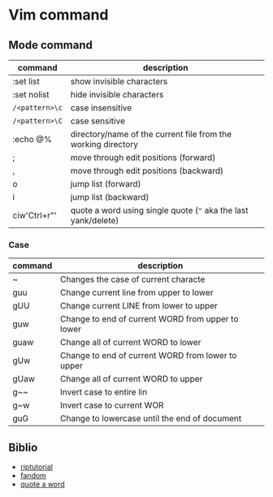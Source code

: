 # Vim command

## Mode command

|command|description|
|-------|-----------|
|:set list|show invisible characters|
|:set nolist|hide invisible characters|
|`/<pattern>\c`|case insensitive|
|`/<pattern>\C`|case sensitive|
|:echo @% |directory/name of the current file from the working directory|
|<g>;|move through edit positions (forward)|
|<g>,|move through edit positions (backward)|
|<Crtl>o|jump list (forward)|
|<Crtl>i|jump list (backward)|
|ciw'Ctrl+r"'|quote a word using single quote (`"` aka the last yank/delete)|

### Case

|command|description|
|-------|-----------|
|~   | Changes the case of current characte|
|guu | Change current line from upper to lower|
|gUU | Change current LINE from lower to upper|
|guw | Change to end of current WORD from upper to lower|
|guaw| Change all of current WORD to lower|
|gUw | Change to end of current WORD from lower to upper|
|gUaw| Change all of current WORD to upper|
|g~~ | Invert case to entire lin|
|g~w | Invert case to current WOR|
|guG | Change to lowercase until the end of document|

## Biblio
- [riptutorial](https://riptutorial.com/vim/example/26471/invisible-characters)
- [fandom](https://vim.fandom.com/wiki/Get_the_name_of_the_current_file)
- [quote a word](https://superuser.com/questions/782391/vim-enclose-in-quotes)
